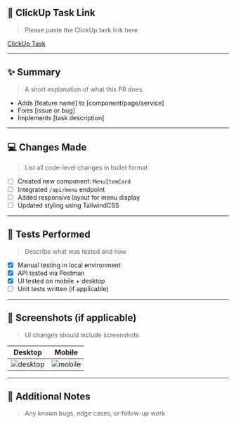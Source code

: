 ## 📌 ClickUp Task Link

> Please paste the ClickUp task link here

[ClickUp Task](https://app.clickup.com/t/CU-XXXX)

---

## ✨ Summary

> A short explanation of what this PR does.

- Adds [feature name] to [component/page/service]
- Fixes [issue or bug]
- Implements [task description]

---

## 💻 Changes Made

> List all code-level changes in bullet format

- [ ] Created new component: `MenuItemCard`
- [ ] Integrated `/api/menu` endpoint
- [ ] Added responsive layout for menu display
- [ ] Updated styling using TailwindCSS

---

## 🧪 Tests Performed

> Describe what was tested and how

- [x] Manual testing in local environment
- [x] API tested via Postman
- [x] UI tested on mobile + desktop
- [ ] Unit tests written (if applicable)

---

## 📸 Screenshots (if applicable)

> UI changes should include screenshots

| Desktop | Mobile |
|--------|--------|
| ![desktop](URL_HERE) | ![mobile](URL_HERE) |

---

## 🙋 Additional Notes

> Any known bugs, edge cases, or follow-up work

